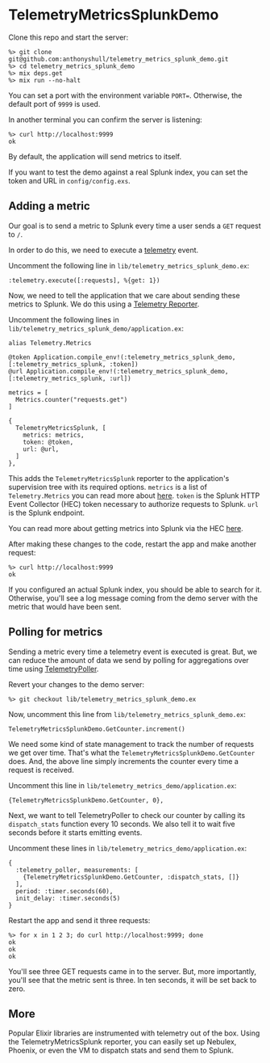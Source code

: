 # TelemetryMetricsSplunkDemo

Clone this repo and start the server:

```
%> git clone git@github.com:anthonyshull/telemetry_metrics_splunk_demo.git
%> cd telemetry_metrics_splunk_demo
%> mix deps.get
%> mix run --no-halt
```

You can set a port with the environment variable `PORT=`.
Otherwise, the default port of `9999` is used.

In another terminal you can confirm the server is listening:

```
%> curl http://localhost:9999
ok
```

By default, the application will send metrics to itself.

If you want to test the demo against a real Splunk index, you can set the token and URL in `config/config.exs`.

## Adding a metric

Our goal is to send a metric to Splunk every time a user sends a `GET` request to `/`.

In order to do this, we need to execute a [telemetry](https://hexdocs.pm/telemetry/readme.html) event.

Uncomment the following line in `lib/telemetry_metrics_splunk_demo.ex`:

```
:telemetry.execute([:requests], %{get: 1})
```

Now, we need to tell the application that we care about sending these metrics to Splunk.
We do this using a [Telemetry Reporter](https://blog.miguelcoba.com/telemetry-and-metrics-in-elixir#heading-customreporter).

Uncomment the following lines in `lib/telemetry_metrics_splunk_demo/application.ex`:

```
alias Telemetry.Metrics

@token Application.compile_env!(:telemetry_metrics_splunk_demo, [:telemetry_metrics_splunk, :token])
@url Application.compile_env!(:telemetry_metrics_splunk_demo, [:telemetry_metrics_splunk, :url])

metrics = [
  Metrics.counter("requests.get")
]

{
  TelemetryMetricsSplunk, [
    metrics: metrics,
    token: @token,
    url: @url,
  ]
},
```

This adds the `TelemetryMetricsSplunk` reporter to the application's supervision tree with its required options.
`metrics` is a list of `Telemetry.Metrics` you can read more about [here](https://hexdocs.pm/telemetry_metrics/Telemetry.Metrics.html).
`token` is the Splunk HTTP Event Collector (HEC) token necessary to authorize requests to Splunk.
`url` is the Splunk endpoint.

You can read more about getting metrics into Splunk via the HEC [here](https://docs.splunk.com/Documentation/Splunk/9.2.1/Metrics/GetMetricsInOther#Get_metrics_in_from_clients_over_HTTP_or_HTTPS).

After making these changes to the code, restart the app and make another request:

```
%> curl http://localhost:9999
ok
```

If you configured an actual Splunk index, you should be able to search for it.
Otherwise, you'll see a log message coming from the demo server with the metric that would have been sent.

## Polling for metrics

Sending a metric every time a telemetry event is executed is great.
But, we can reduce the amount of data we send by polling for aggregations over time using [TelemetryPoller](https://hexdocs.pm/telemetry_poller/readme.html).

Revert your changes to the demo server:

```
%> git checkout lib/telemetry_metrics_splunk_demo.ex
```

Now, uncomment this line from `lib/telemetry_metrics_splunk_demo.ex`:

```
TelemetryMetricsSplunkDemo.GetCounter.increment()
```

We need some kind of state management to track the number of requests we get over time.
That's what the `TelemetryMetricsSplunkDemo.GetCounter` does.
And, the above line simply increments the counter every time a request is received.

Uncomment this line in `lib/telemetry_metrics_demo/application.ex`:

```
{TelemetryMetricsSplunkDemo.GetCounter, 0},
```

Next, we want to tell TelemetryPoller to check our counter by calling its `dispatch_stats` function every 10 seconds.
We also tell it to wait five seconds before it starts emitting events.

Uncomment these lines in `lib/telemetry_metrics_demo/application.ex`:

```
{
  :telemetry_poller, measurements: [
    {TelemetryMetricsSplunkDemo.GetCounter, :dispatch_stats, []}
  ],
  period: :timer.seconds(60),
  init_delay: :timer.seconds(5)
}
```

Restart the app and send it three requests:

```
%> for x in 1 2 3; do curl http://localhost:9999; done
ok
ok
ok
```

You'll see three GET requests came in to the server.
But, more importantly, you'll see that the metric sent is three.
In ten seconds, it will be set back to zero.

## More

Popular Elixir libraries are instrumented with telemetry out of the box.
Using the TelemetryMetricsSplunk reporter, you can easily set up Nebulex, Phoenix, or even the VM to dispatch stats and send them to Splunk.